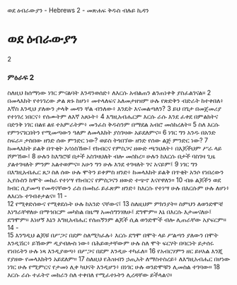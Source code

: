 ﻿
ወደ ዕብራውያን - Hebrews 2 - መጽሐፍ ቅዱስ ብሉይ ኪዳን
# ወደ ዕብራውያን
2
### ምዕራፍ 2
 ስለዚህ ከሰማነው ነገር ምናልባት እንዳንወሰድ፥ ለእርሱ አብልጠን ልንጠነቀቅ ያስፈልገናል።
2  በመላእክት የተነገረው ቃል ጽኑ ከሆነ፥ መተላለፍና አለመታዘዝም ሁሉ የጽድቅን ብድራት ከተቀበለ፥ እኛስ እንዲህ ያለውን ታላቅ መዳን ቸል ብንለው፥ እንዴት እናመልጣለን?
3  ይህ በጌታ በመጀመሪያ የተነገረ ነበርና፥ የሰሙትም ለእኛ አጸኑት፥
4  እግዚአብሔርም እርሱ ራሱ እንደ ፈቀደ በምልክትና በድንቅ ነገር በልዩ ልዩ ተአምራትም፥ መንፈስ ቅዱስንም በማደል አብሮ መሰከረለት።
5  ስለ እርሱ የምንናገርበትን የሚመጣውን ዓለም ለመላእክት ያስገዛው አይደለምና።
6  ነገር ግን አንዱ በአንድ ስፍራ። ታስበው ዘንድ ሰው ምንድር ነው? ወይስ ትጎበኘው ዘንድ የሰው ልጅ ምንድር ነው?
7  ከመላእክት ይልቅ በጥቂት አሳነስኸው፤ የክብርና የምስጋና ዘውድ ጫንህለት፥ በእጆችህም ሥራ ላይ ሾምኸው፤
8  ሁሉን ከእግሮቹ በታች አስገዛህለት ብሎ መሰከረ። ሁሉን ከእርሱ በታች ባስገዛ ጊዜ ያልተገዛለት ምንም አልተወምና። አሁን ግን ሁሉ እንደ ተገዛለት ገና አናይም፤
9  ነገር ግን በእግዚአብሔር ጸጋ ስለ ሰው ሁሉ ሞትን ይቀምስ ዘንድ፥ ከመላእክት ይልቅ በጥቂት አንሶ የነበረውን ኢየሱስን ከሞት መከራ የተነሣ የክብርና የምስጋናን ዘውድ ተጭኖ እናየዋለን።
10  ብዙ ልጆችን ወደ ክብር ሲያመጣ የመዳናቸውን ራስ በመከራ ይፈጽም ዘንድ፥ ከእርሱ የተነሣ ሁሉ በእርሱም ሁሉ ለሆነ፥ ለእርሱ ተገብቶታልና።
11 -  
12  የሚቀድሰውና የሚቀደሱት ሁሉ ከአንድ ናቸውና፤
13  ስለዚህም ምክንያት። ስምህን ለወንድሞቼ እነግራቸዋለሁ በማኅበርም መካከል በዜማ አመሰግንሃለሁ፤ ደግሞም። እኔ በእርሱ እታመናለሁ፤ ደግሞም። እነሆኝ እኔን እግዚአብሔር የሰጠኝንም ልጆች ሲል ወንድሞች ብሎ ሊጠራቸው አያፍርም።
14 -  
15  እንግዲህ ልጆቹ በሥጋና በደም ስለሚካፈሉ፥ እርሱ ደግሞ በሞት ላይ ሥልጣን ያለውን በሞት እንዲሽር፥ ይኸውም ዲያብሎስ ነው፥ በሕይወታቸውም ሁሉ ስለ ሞት ፍርሃት በባርነት ይታሰሩ የነበሩትን ሁሉ ነጻ እንዲያወጣ፥ በሥጋና በደም እንዲሁ ተካፈለ።
16  የአብርሃምን ዘር ይዞአል እንጂ የያዘው የመላእክትን አይደለም።
17  ስለዚህ የሕዝብን ኃጢአት ለማስተስረይ፥ ለእግዚአብሔር በሆነው ነገር ሁሉ የሚምርና የታመነ ሊቀ ካህናት እንዲሆን፥ በነገር ሁሉ ወንድሞቹን ሊመስል ተገባው።
18  እርሱ ራሱ ተፈትኖ መከራን ስለ ተቀበለ የሚፈተኑትን ሊረዳቸው ይችላልና። 
